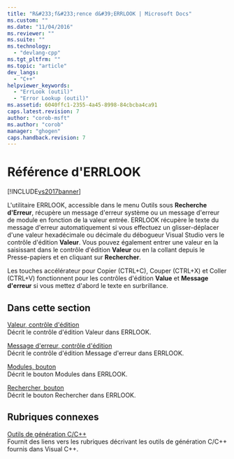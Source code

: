 ```yaml
---
title: "R&#233;f&#233;rence d&#39;ERRLOOK | Microsoft Docs"
ms.custom: ""
ms.date: "11/04/2016"
ms.reviewer: ""
ms.suite: ""
ms.technology: 
  - "devlang-cpp"
ms.tgt_pltfrm: ""
ms.topic: "article"
dev_langs: 
  - "C++"
helpviewer_keywords: 
  - "ErrLook (outil)"
  - "Error Lookup (outil)"
ms.assetid: 6040ffc1-2355-4a45-8998-84cbcba4ca91
caps.latest.revision: 7
author: "corob-msft"
ms.author: "corob"
manager: "ghogen"
caps.handback.revision: 7
---
```

# R&#233;f&#233;rence d&#39;ERRLOOK
[!INCLUDE[vs2017banner](../../assembler/inline/includes/vs2017banner.md)]

L'utilitaire ERRLOOK, accessible dans le menu Outils sous **Recherche d'Erreur**, récupère un message d'erreur système ou un message d'erreur de module en fonction de la valeur entrée.  ERRLOOK récupère le texte du message d'erreur automatiquement si vous effectuez un glisser\-déplacer d'une valeur hexadécimale ou décimale du débogueur Visual Studio vers le contrôle d'édition **Valeur**.  Vous pouvez également entrer une valeur en la saisissant dans le contrôle d'édition **Valeur** ou en la collant depuis le Presse\-papiers et en cliquant sur **Rechercher**.  
  
 Les touches accélérateur pour Copier \(CTRL\+C\), Couper \(CTRL\+X\) et Coller \(CTRL\+V\) fonctionnent pour les contrôles d'édition **Value** et **Message d'erreur** si vous mettez d'abord le texte en surbrillance.  
  
## Dans cette section  
 [Valeur, contrôle d'édition](../../build/reference/value-edit-control.md)  
 Décrit le contrôle d'édition Valeur dans ERRLOOK.  
  
 [Message d'erreur, contrôle d'édition](../../build/reference/error-message-edit-control.md)  
 Décrit le contrôle d'édition Message d'erreur dans ERRLOOK.  
  
 [Modules, bouton](../../build/reference/modules-button.md)  
 Décrit le bouton Modules dans ERRLOOK.  
  
 [Rechercher, bouton](../../build/reference/look-up-button.md)  
 Décrit le bouton Rechercher dans ERRLOOK.  
  
## Rubriques connexes  
 [Outils de génération C\/C\+\+](../../build/reference/c-cpp-build-tools.md)  
 Fournit des liens vers les rubriques décrivant les outils de génération C\/C\+\+ fournis dans Visual C\+\+.